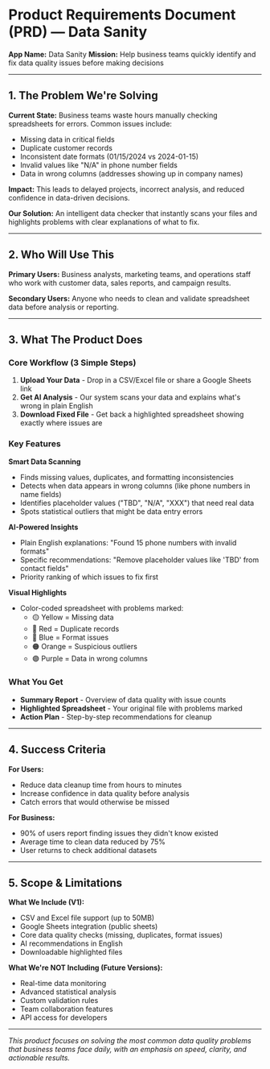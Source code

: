 # Product Requirements Document (PRD) — Data Sanity

**App Name:** Data Sanity
**Mission:** Help business teams quickly identify and fix data quality issues before making decisions

---

## 1. The Problem We're Solving

**Current State:** Business teams waste hours manually checking spreadsheets for errors. Common issues include:
- Missing data in critical fields
- Duplicate customer records
- Inconsistent date formats (01/15/2024 vs 2024-01-15)
- Invalid values like "N/A" in phone number fields
- Data in wrong columns (addresses showing up in company names)

**Impact:** This leads to delayed projects, incorrect analysis, and reduced confidence in data-driven decisions.

**Our Solution:** An intelligent data checker that instantly scans your files and highlights problems with clear explanations of what to fix.

---

## 2. Who Will Use This

**Primary Users:** Business analysts, marketing teams, and operations staff who work with customer data, sales reports, and campaign results.

**Secondary Users:** Anyone who needs to clean and validate spreadsheet data before analysis or reporting.

---

## 3. What The Product Does

### Core Workflow (3 Simple Steps)
1. **Upload Your Data** - Drop in a CSV/Excel file or share a Google Sheets link
2. **Get AI Analysis** - Our system scans your data and explains what's wrong in plain English
3. **Download Fixed File** - Get back a highlighted spreadsheet showing exactly where issues are

### Key Features

**Smart Data Scanning**
- Finds missing values, duplicates, and formatting inconsistencies
- Detects when data appears in wrong columns (like phone numbers in name fields)
- Identifies placeholder values ("TBD", "N/A", "XXX") that need real data
- Spots statistical outliers that might be data entry errors

**AI-Powered Insights**
- Plain English explanations: "Found 15 phone numbers with invalid formats"
- Specific recommendations: "Remove placeholder values like 'TBD' from contact fields"
- Priority ranking of which issues to fix first

**Visual Highlights**
- Color-coded spreadsheet with problems marked:
  - 🟡 Yellow = Missing data
  - 🔴 Red = Duplicate records
  - 🔵 Blue = Format issues
  - 🟠 Orange = Suspicious outliers
  - 🟣 Purple = Data in wrong columns

### What You Get
- **Summary Report** - Overview of data quality with issue counts
- **Highlighted Spreadsheet** - Your original file with problems marked
- **Action Plan** - Step-by-step recommendations for cleanup

---

## 4. Success Criteria

**For Users:**
- Reduce data cleanup time from hours to minutes
- Increase confidence in data quality before analysis
- Catch errors that would otherwise be missed

**For Business:**
- 90% of users report finding issues they didn't know existed
- Average time to clean data reduced by 75%
- User returns to check additional datasets

---

## 5. Scope & Limitations

**What We Include (V1):**
- CSV and Excel file support (up to 50MB)
- Google Sheets integration (public sheets)
- Core data quality checks (missing, duplicates, format issues)
- AI recommendations in English
- Downloadable highlighted files

**What We're NOT Including (Future Versions):**
- Real-time data monitoring
- Advanced statistical analysis
- Custom validation rules
- Team collaboration features
- API access for developers

---

*This product focuses on solving the most common data quality problems that business teams face daily, with an emphasis on speed, clarity, and actionable results.*
